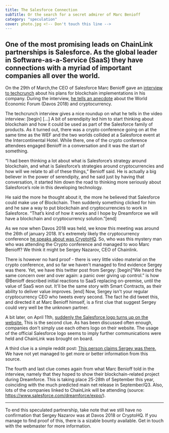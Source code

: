 ```yaml
---
title: The Salesforce Connection
subTitle: Or the search for a secret admirer of Marc Benioff
category: "speculation"
cover: photo.jpg <!-- Don't touch this line -->
---
```


## One of the most promising leads on ChainLink partnerships is Salesforce. As the global leader in Software-as-a-Service (SaaS) they have connections with a myriad of important companies all over the world.

On the 29th of March,the CEO of Salesforce  Marc Benioff gave an [interview to techcrunch](https://techcrunch.com/2018/04/08/salesforce-is-working-on-a-blockchain-product/) about his plans for blockchain implementations in his company. During the interview, [he tells an anecdote](https://youtu.be/2nC0TX_GCIM?t=1965) about the World Economic Forum (Davos 2018) and cryptocurrency.  

The techcrunch interview gives a nice roundup on what he tells in the video interview:
[begin] [...] A bit of serendipity led him to start thinking about blockchain and how it could be used as part of the Salesforce  family of products. As it turned out, there was a crypto conference going on at the same time as the WEF and the two worlds collided at a Salesforce event at the Intercontinental Hotel. While there, one of the crypto conference attendees engaged Benioff in a conversation and it was the start of something.

“I had been thinking a lot about what is Salesforce’s strategy around blockchain, and what is Salesforce’s strategies around cryptocurrencies and how will we relate to all of these things,” Benioff said. He is actually a big believer in the power of serendipity, and he said just by having that conversation, it started him down the road to thinking more seriously about Salesforce’s role in this developing technology.

He said the more he thought about it, the more he believed that Salesforce could make use of Blockchain. Then suddenly something clicked for him and he saw a way to put blockchain and cryptocurrencies to work in Salesforce. “That’s kind of how it works and I hope by Dreamforce we will have a blockchain and cryptocurrency solution.”[end]

As we now when Davos 2018 was held, we know this meeting was around the 26th of january 2018. It's extremely likely the cryptocurrency conference [he speaks about was CryptoHQ](https://www.youtube.com/watch?v=thdR046ES04). So, who was this mystery man who was attending the Crypto conference and managed to woo Marc Benioff? We think it might be Sergey Nazarov, CEO of Chainlink. 

There is however no hard proof - there is very little video material on the crypto conference, and so far we haven't managed to find evidence Sergey was there. Yet, we have this twitter post from Sergey: [begin]“We heard the same concern over and over again: a panic over giving up control.” is how @Benioff described initial reactions to SaaS replacing on-premise, until the value of SaaS won out. It'll be the same story with Smart Contracts, as their ability to deliver value improves. [end]
Now, Sergey isn't your regular cryptocurrency CEO who tweets every second. The fact he did tweet this, and directed it at Marc Benioff himself, is a first clue that suggest Sergey could very well be the unknown partner.

A bit later, on April 11th, [suddenly the Salesforce logo turns up on the website.](https://www.reddit.com/r/LINKTrader/comments/8bg7up/4_new_logos_in_revamped_website_appeared_today/)
This is the second clue. As has been discussed often enough, companies don't simply use each others logo on their website. The usage of the official Salesforce logo seems to imply further communications were held and ChainLink was brought on board.

A third clue is a simple reddit post: [This person claims Sergey was there.](https://www.reddit.com/r/ethtrader/comments/8aszk6/salesforce_is_working_on_a_blockchain_product/dx1mcoo/?context=3)
We have not yet managed to get more or better information from this source.

The fourth and last clue comes again from what Marc Benioff told in the interview, namely that they hoped to show their blockchain-related project during Dreamforce. This is taking place 25-28th of September this year, coinciding with the much predicted main net release in September/Q3. Also, lots of the companies linked to ChainLink will be attending (source: https://www.salesforce.com/dreamforce/expo/).

-------------------------------------

To end this speculated partnership, take note that we still have no confirmation that Sergey Nazarov was at Davos 2018 or CryptoHQ. If you manage to find proof of this, there is a sizable bounty available. Get in touch with the webmaster for more information.

